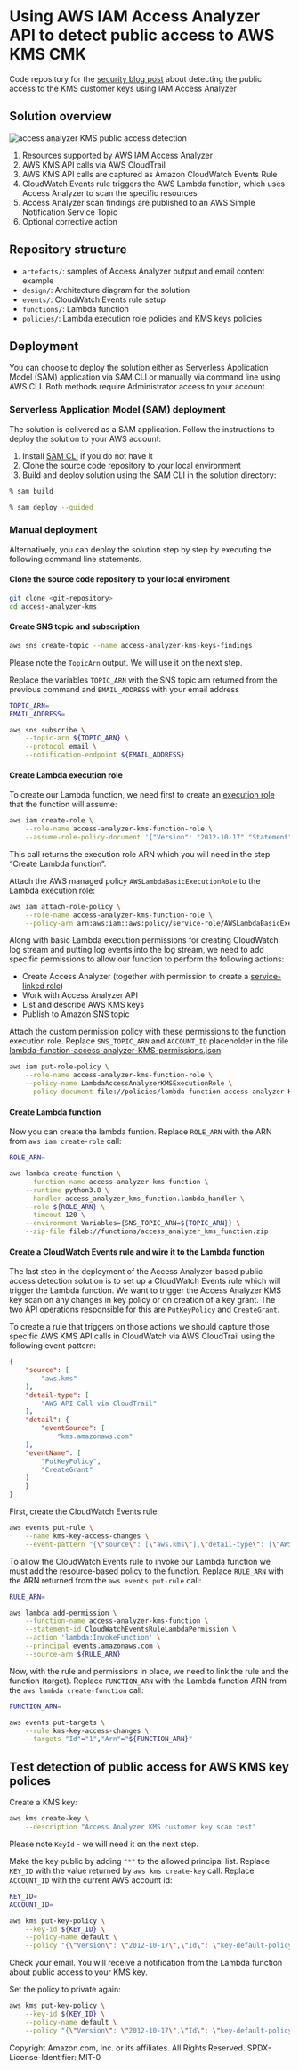 # Using AWS IAM Access Analyzer API to detect public access to AWS KMS CMK

Code repository for the [security blog post](link) about detecting the public access to the KMS customer keys using IAM Access Analyzer

## Solution overview

![access analyzer KMS public access detection](design/access-analyzer.drawio.svg)

1. Resources supported by AWS IAM Access Analyzer
2. AWS KMS API calls via AWS CloudTrail 
3. AWS KMS API calls are captured as Amazon CloudWatch Events Rule 
4. CloudWatch Events rule triggers the AWS Lambda function, which uses Access Analyzer to scan the specific resources
5. Access Analyzer scan findings are published to an AWS Simple Notification Service Topic
6. Optional corrective action

## Repository structure
- `artefacts/`: samples of Access Analyzer output and email content example  
- `design/`: Architecture diagram for the solution
- `events/`: CloudWatch Events rule setup
- `functions/`: Lambda function
- `policies/`: Lambda execution role policies and KMS keys policies

## Deployment
You can choose to deploy the solution either as Serverless Application Model (SAM) application via SAM CLI or manually via command line using AWS CLI.
Both methods require Administrator access to your account.

### Serverless Application Model (SAM) deployment
The solution is delivered as a SAM application. Follow the instructions to deploy the solution to your AWS account:

1. Install [SAM CLI](https://docs.aws.amazon.com/serverless-application-model/latest/developerguide/serverless-sam-cli-install.html) if you do not have it
2. Clone the source code repository to your local environment
3. Build and deploy solution using the SAM CLI in the solution directory:
```bash
% sam build
```
```bash
% sam deploy --guided
```

### Manual deployment
Alternatively, you can deploy the solution step by step by executing the following command line statements.

#### Clone the source code repository to your local enviroment
```bash
git clone <git-repository>
cd access-analyzer-kms
```

#### Create SNS topic and subscription
```bash
aws sns create-topic --name access-analyzer-kms-keys-findings
```

Please note the `TopicArn` output. We will use it on the next step.

Replace the variables `TOPIC_ARN` with the SNS topic arn returned from the previous command and `EMAIL_ADDRESS` with your email address
```bash
TOPIC_ARN=
EMAIL_ADDRESS=

aws sns subscribe \
    --topic-arn ${TOPIC_ARN} \
    --protocol email \
    --notification-endpoint ${EMAIL_ADDRESS}
```

#### Create Lambda execution role  
To create our Lambda function, we need first to create an [execution role](https://docs.aws.amazon.com/lambda/latest/dg/lambda-intro-execution-role.html) that the function will assume:

```bash
aws iam create-role \
    --role-name access-analyzer-kms-function-role \
    --assume-role-policy-document '{"Version": "2012-10-17","Statement": [{ "Effect": "Allow", "Principal": {"Service": "lambda.amazonaws.com"}, "Action": "sts:AssumeRole"}]}'
```

This call returns the execution role ARN which you will need in the step “Create Lambda function”.

Attach the AWS managed policy `AWSLambdaBasicExecutionRole` to the Lambda execution role:

```bash
aws iam attach-role-policy \
    --role-name access-analyzer-kms-function-role \
    --policy-arn arn:aws:iam::aws:policy/service-role/AWSLambdaBasicExecutionRole
```

Along with basic Lambda execution permissions for creating CloudWatch log stream and putting log events into the log stream, we need to add specific permissions to allow our function to perform the following actions:
-	Create Access Analyzer (together with permission to create a [service-linked role](https://docs.aws.amazon.com/IAM/latest/UserGuide/id_roles_terms-and-concepts.html#iam-term-service-linked-role))
-	Work with Access Analyzer API
-	List and describe AWS KMS keys
-	Publish to Amazon SNS topic

Attach the custom permission policy with these permissions to the function execution role. Replace `SNS_TOPIC_ARN` and `ACCOUNT_ID` placeholder in the file [lambda-function-access-analyzer-KMS-permissions.json](policies/lambda-function-access-analyzer-KMS-permissions.json):
```bash
aws iam put-role-policy \
    --role-name access-analyzer-kms-function-role \
    --policy-name LambdaAccessAnalyzerKMSExecutionRole \
    --policy-document file://policies/lambda-function-access-analyzer-KMS-permissions.json
```

#### Create Lambda function
Now you can create the lambda funtion.
Replace `ROLE_ARN` with the ARN from `aws iam create-role` call:
```bash
ROLE_ARN=

aws lambda create-function \
    --function-name access-analyzer-kms-function \
    --runtime python3.8 \
    --handler access_analyzer_kms_function.lambda_handler \
    --role ${ROLE_ARN} \
    --timeout 120 \
    --environment Variables={SNS_TOPIC_ARN=${TOPIC_ARN}} \
    --zip-file fileb://functions/access_analyzer_kms_function.zip
```

#### Create a CloudWatch Events rule and wire it to the Lambda function
The last step in the deployment of the Access Analyzer-based public access detection solution is to set up a CloudWatch Events rule which will trigger the Lambda function.
We want to trigger the Access Analyzer KMS key scan on any changes in key policy or on creation of a key grant.
The two API operations responsible for this are `PutKeyPolicy` and `CreateGrant`.

To create a rule that triggers on those actions we should capture those specific AWS KMS API calls in CloudWatch via AWS CloudTrail using the following event pattern:
```json
{
    "source": [
        "aws.kms"
    ],
    "detail-type": [
        "AWS API Call via CloudTrail"
    ],
    "detail": {
        "eventSource": [
            "kms.amazonaws.com"
    ],
    "eventName": [
        "PutKeyPolicy",
        "CreateGrant"
    ]
    }
}
```

First, create the CloudWatch Events rule:
```bash
aws events put-rule \
    --name kms-key-access-changes \
    --event-pattern "{\"source\": [\"aws.kms\"],\"detail-type\": [\"AWS API Call via CloudTrail\"],\"detail\": {\"eventSource\": [\"kms.amazonaws.com\"],\"eventName\": [\"PutKeyPolicy\",\"CreateGrant\"]}}" 
```

To allow the CloudWatch Events rule to invoke our Lambda function we must add the resource-based policy to the function. Replace `RULE_ARN` with the ARN returned from the `aws events put-rule` call:
```bash
RULE_ARN=

aws lambda add-permission \
    --function-name access-analyzer-kms-function \
    --statement-id CloudWatchEventsRuleLambdaPermission \
    --action 'lambda:InvokeFunction' \
    --principal events.amazonaws.com \
    --source-arn ${RULE_ARN}
```

Now, with the rule and permissions in place, we need to link the rule and the function (target). Replace `FUNCTION_ARN` with the Lambda function ARN from the `aws lambda create-function` call:
```bash
FUNCTION_ARN=

aws events put-targets \
    --rule kms-key-access-changes \
    --targets "Id"="1","Arn"="${FUNCTION_ARN}"
```

## Test detection of public access for AWS KMS key polices
Create a KMS key:
```bash
aws kms create-key \
    --description "Access Analyzer KMS customer key scan test"
```

Please note `KeyId` - we will need it on the next step.

Make the key public by adding `"*"` to the allowed principal list. Replace `KEY_ID` with the value returned by `aws kms create-key` call. Replace `ACCOUNT_ID` with the current AWS account id:
```bash
KEY_ID=
ACCOUNT_ID=

aws kms put-key-policy \
    --key-id ${KEY_ID} \
    --policy-name default \
    --policy "{\"Version\": \"2012-10-17\",\"Id\": \"key-default-policy\",\"Statement\": [{\"Sid\": \"Enable IAM User Permissions\",\"Effect\": \"Allow\",\"Principal\": {\"AWS\": [\"arn:aws:iam::${ACCOUNT_ID}:root\",\"*\"]},\"Action\": \"kms:*\",\"Resource\": \"*\"}]}"
```

Check your email. You will receive a notification from the Lambda function about public access to your KMS key.

Set the policy to private again:
```bash
aws kms put-key-policy \
    --key-id ${KEY_ID} \
    --policy-name default \
    --policy "{\"Version\": \"2012-10-17\",\"Id\": \"key-default-policy\",\"Statement\": [{\"Sid\": \"Enable IAM User Permissions\",\"Effect\": \"Allow\",\"Principal\": {\"AWS\": [\"arn:aws:iam::${ACCOUNT_ID}:root\"]},\"Action\": \"kms:*\",\"Resource\": \"*\"}]}"
```





Copyright Amazon.com, Inc. or its affiliates. All Rights Reserved.
SPDX-License-Identifier: MIT-0